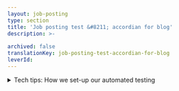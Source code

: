 ```yaml
---
layout: job-posting
type: section
title: 'Job posting test &#8211; accordian for blog'
description: >-
  
archived: false
translationKey: job-posting-test-accordian-for-blog
leverId: 
---
```



<details class="wp-block-cds-snc-accordion"><summary>Tech tips: How we set-up our automated testing</summary>
<ol>
<li><strong>Set up automated tests to catch accessibility issues; it reduces manual work and increases the team’s capacity for professional and product growth.</strong></li>
</ol>



<p>For our automated testing, we rely heavily on the open-source <a href="https://www.deque.com/axe/">Axe accessibility testing engine</a>. Axe integrates seamlessly with <a href="https://github.com/cds-snc/platform-forms-client/tree/develop/cypress">our Cypress testing suite</a>,  allowing us to test web pages exactly as people would interact with them. If we didn’t have an automation set up to catch these issues, it would add a lot of manual work for our developers and reduce their capacity to grow the product.</p>



<p>2. <strong>Use an accessibility linter to identify issues as you’re writing code (it’s like spell check). This saves time re-writing.</strong></p>



<p>We don’t solely rely on Axe’s engine for our automated testing. We also leverage tools that try to identify issues as we write our application code, saving us time re-writing after testing (because we caught the issues in advance).&nbsp;</p>



<p>For example, we use the <a href="https://github.com/jsx-eslint/eslint-plugin-jsx-a11y">jsx-a11y ESLint plugin</a> to help identify issues as we build our web application. Some of our developers also go a step further and use the <a href="https://marketplace.visualstudio.com/items?itemName=deque-systems.vscode-axe-linter">Axe Accessibility Linter</a> (it’s like spell check but for accessibility issues) as an extension in VSCode, which can provide accessibility linting for HTML, Angular, React, Markdown, and Vue.</p>



<p>3. <strong>Set-up your accessibility test file and add a few lines of code (step-by-step instructions for both are below).</strong></p>



<p>To set-up the file used for running automated tests, you need to add software packages to your existing development dependencies (the other software packages used in development work, not just testing ones). Add them using a package manager – it keeps track of all the software on your computer, so you can use the new testing packages in your automation.</p>



<p>Here’s how (step-by-step):</p>



<ol>
<li>Using the yarn or npm package managers, search and add these software packages to your development dependencies: cypress, axe-core, and cypress-axe.</li>



<li>Add one simple configuration line in Cypress itself: import “cypress-axe”;<img decoding="async" loading="lazy" width="260" height="59" class="wp-image-828" style="width: 150px" src="https://articles.alpha.canada.ca/uploads/sites/25/2023/02/test-accordian-image.png" alt=""></li>



<li>Configure your Axe options in your test file (read <a href="https://www.deque.com/axe/core-documentation/api-documentation/#options-parameter">Axe’s API documentation</a> for guidance).</li>
</ol>
</details>

